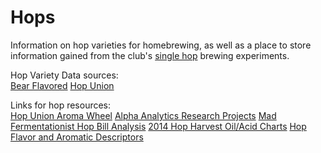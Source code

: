 Hops
==================

Information on hop varieties for homebrewing, as well as a place to store information gained from the club's [single hop](https://docs.google.com/spreadsheets/d/15caRgDvBB9k-uRvU9Yf_kqUggPoX4f6JgTI4d_afD7c/edit?usp=sharing) brewing experiments.

Hop Variety Data sources:  
[Bear Flavored](http://www.bear-flavored.com/2011/12/bear-flavoreds-ultimate-guide-to-hop.html)
[Hop Union](https://www.hopunion.com/hop-varieties/)

Links for hop resources:  
[Hop Union Aroma Wheel](https://www.hopunion.com/aroma-wheel/)
[Alpha Analytics Research Projects](https://www.alphaanalyticstesting.com/research-projects/)
[Mad Fermentationist Hop Bill Analysis](http://www.themadfermentationist.com/2013/02/american-ipa-hop-bills-and-analysis.html)
[2014 Hop Harvest Oil/Acid Charts](http://scottjanish.com/2014-hop-harvest-data/)
[Hop Flavor and Aromatic Descriptors](http://scottjanish.com/hop-flavor-and-aromatic-descriptors/)